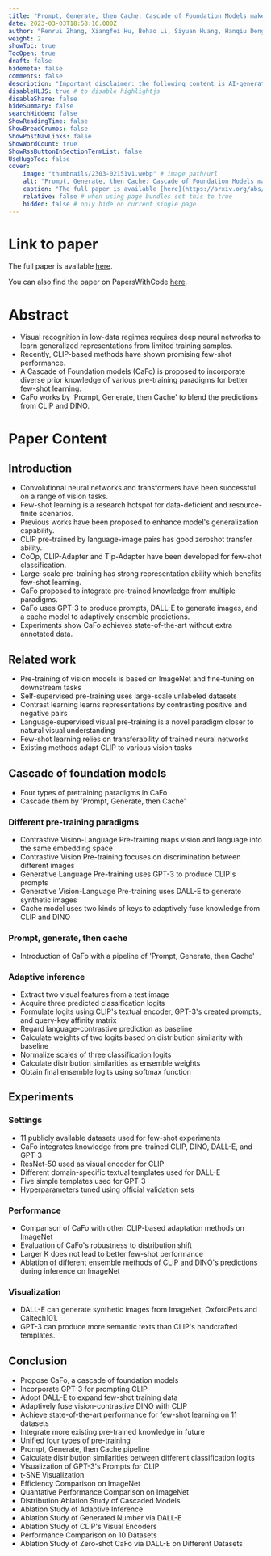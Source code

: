 ```yaml
---
title: "Prompt, Generate, then Cache: Cascade of Foundation Models makes Strong Few-shot Learners"
date: 2023-03-03T18:58:16.000Z
author: "Renrui Zhang, Xiangfei Hu, Bohao Li, Siyuan Huang, Hanqiu Deng and 3 others"
weight: 2
showToc: true
TocOpen: true
draft: false
hidemeta: false
comments: false
description: "Important disclaimer: the following content is AI-generated, please make sure to fact check the presented information by reading the full paper."
disableHLJS: true # to disable highlightjs
disableShare: false
hideSummary: false
searchHidden: false
ShowReadingTime: false
ShowBreadCrumbs: false
ShowPostNavLinks: false
ShowWordCount: true
ShowRssButtonInSectionTermList: false
UseHugoToc: false
cover:
    image: "thumbnails/2303-02151v1.webp" # image path/url
    alt: "Prompt, Generate, then Cache: Cascade of Foundation Models makes Strong Few-shot Learners" # alt text
    caption: "The full paper is available [here](https://arxiv.org/abs/2303.02151)." # display caption under cover
    relative: false # when using page bundles set this to true
    hidden: false # only hide on current single page
---
```


# Link to paper
The full paper is available [here](https://arxiv.org/abs/2303.02151).

You can also find the paper on PapersWithCode [here](https://paperswithcode.com/paper/prompt-generate-then-cache-cascade-of).

# Abstract
- Visual recognition in low-data regimes requires deep neural networks to learn generalized representations from limited training samples.
- Recently, CLIP-based methods have shown promising few-shot performance.
- A Cascade of Foundation models (CaFo) is proposed to incorporate diverse prior knowledge of various pre-training paradigms for better few-shot learning.
- CaFo works by 'Prompt, Generate, then Cache' to blend the predictions from CLIP and DINO.

# Paper Content

## Introduction
- Convolutional neural networks and transformers have been successful on a range of vision tasks.
- Few-shot learning is a research hotspot for data-deficient and resource-finite scenarios.
- Previous works have been proposed to enhance model's generalization capability.
- CLIP pre-trained by language-image pairs has good zeroshot transfer ability.
- CoOp, CLIP-Adapter and Tip-Adapter have been developed for few-shot classification.
- Large-scale pre-training has strong representation ability which benefits few-shot learning.
- CaFo proposed to integrate pre-trained knowledge from multiple paradigms.
- CaFo uses GPT-3 to produce prompts, DALL-E to generate images, and a cache model to adaptively ensemble predictions.
- Experiments show CaFo achieves state-of-the-art without extra annotated data.

## Related work
- Pre-training of vision models is based on ImageNet and fine-tuning on downstream tasks
- Self-supervised pre-training uses large-scale unlabeled datasets
- Contrast learning learns representations by contrasting positive and negative pairs
- Language-supervised visual pre-training is a novel paradigm closer to natural visual understanding
- Few-shot learning relies on transferability of trained neural networks
- Existing methods adapt CLIP to various vision tasks

## Cascade of foundation models
- Four types of pretraining paradigms in CaFo
- Cascade them by 'Prompt, Generate, then Cache'

### Different pre-training paradigms
- Contrastive Vision-Language Pre-training maps vision and language into the same embedding space
- Contrastive Vision Pre-training focuses on discrimination between different images
- Generative Language Pre-training uses GPT-3 to produce CLIP's prompts
- Generative Vision-Language Pre-training uses DALL-E to generate synthetic images
- Cache model uses two kinds of keys to adaptively fuse knowledge from CLIP and DINO

### Prompt, generate, then cache
- Introduction of CaFo with a pipeline of 'Prompt, Generate, then Cache'

### Adaptive inference
- Extract two visual features from a test image
- Acquire three predicted classification logits
- Formulate logits using CLIP's textual encoder, GPT-3's created prompts, and query-key affinity matrix
- Regard language-contrastive prediction as baseline
- Calculate weights of two logits based on distribution similarity with baseline
- Normalize scales of three classification logits
- Calculate distribution similarities as ensemble weights
- Obtain final ensemble logits using softmax function

## Experiments

### Settings
- 11 publicly available datasets used for few-shot experiments
- CaFo integrates knowledge from pre-trained CLIP, DINO, DALL-E, and GPT-3
- ResNet-50 used as visual encoder for CLIP
- Different domain-specific textual templates used for DALL-E
- Five simple templates used for GPT-3
- Hyperparameters tuned using official validation sets

### Performance
- Comparison of CaFo with other CLIP-based adaptation methods on ImageNet
- Evaluation of CaFo's robustness to distribution shift
- Larger K does not lead to better few-shot performance
- Ablation of different ensemble methods of CLIP and DINO's predictions during inference on ImageNet

### Visualization
- DALL-E can generate synthetic images from ImageNet, OxfordPets and Caltech101.
- GPT-3 can produce more semantic texts than CLIP's handcrafted templates.

## Conclusion
- Propose CaFo, a cascade of foundation models
- Incorporate GPT-3 for prompting CLIP
- Adopt DALL-E to expand few-shot training data
- Adaptively fuse vision-contrastive DINO with CLIP
- Achieve state-of-the-art performance for few-shot learning on 11 datasets
- Integrate more existing pre-trained knowledge in future
- Unified four types of pre-training
- Prompt, Generate, then Cache pipeline
- Calculate distribution similarities between different classification logits
- Visualization of GPT-3's Prompts for CLIP
- t-SNE Visualization
- Efficiency Comparison on ImageNet
- Quantative Performance Comparison on ImageNet
- Distribution Ablation Study of Cascaded Models
- Ablation Study of Adaptive Inference
- Ablation Study of Generated Number via DALL-E
- Ablation Study of CLIP's Visual Encoders
- Performance Comparison on 10 Datasets
- Ablation Study of Zero-shot CaFo via DALL-E on Different Datasets

